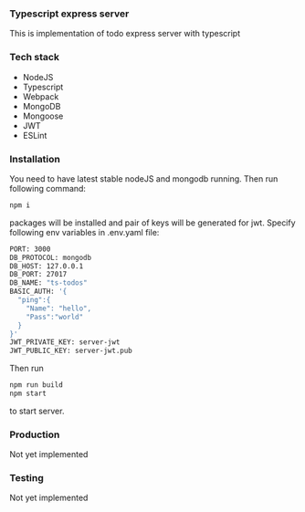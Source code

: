 ### Typescript express server

This is implementation of todo express server with typescript

### Tech stack

* NodeJS
* Typescript
* Webpack
* MongoDB
* Mongoose
* JWT
* ESLint

### Installation

You need to have latest stable nodeJS and
mongodb running. Then run following command:
```sh
npm i
```
packages will be installed and pair of keys will be
generated for jwt. Specify following env variables in
.env.yaml file:
```sh
PORT: 3000
DB_PROTOCOL: mongodb
DB_HOST: 127.0.0.1
DB_PORT: 27017
DB_NAME: "ts-todos"
BASIC_AUTH: '{
  "ping":{
    "Name": "hello",
    "Pass":"world"
  }
}'
JWT_PRIVATE_KEY: server-jwt 
JWT_PUBLIC_KEY: server-jwt.pub 
```
Then run
```sh
npm run build
npm start
```
to start server.

### Production

Not yet implemented

### Testing

Not yet implemented
